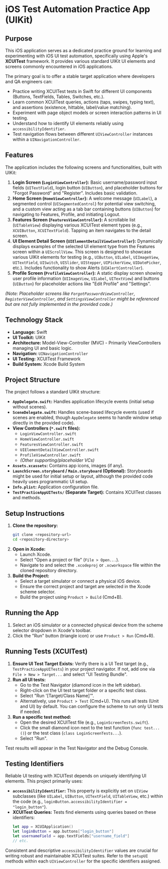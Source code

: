 # iOS Test Automation Practice App (UIKit)

## Purpose

This iOS application serves as a dedicated practice ground for learning and experimenting with iOS UI test automation, specifically using Apple's **XCUITest** framework. It provides various standard UIKit UI elements and screens commonly encountered in iOS applications.

The primary goal is to offer a stable target application where developers and QA engineers can:

* Practice writing XCUITest tests in Swift for different UI components (Buttons, TextFields, Tables, Switches, etc.).
* Learn common XCUITest queries, actions (taps, swipes, typing text), and assertions (existence, hittable, label/value matching).
* Experiment with page object models or screen interaction patterns in UI testing.
* Understand how to identify UI elements reliably using `accessibilityIdentifier`.
* Test navigation flows between different `UIViewController` instances within a `UINavigationController`.

## Features

The application includes the following screens and functionalities, built with UIKit:

1.  **Login Screen (`LoginViewController`):** Basic username/password input fields (`UITextField`), login button (`UIButton`), and placeholder buttons for "Forgot Password" and "Register". Includes basic validation.
2.  **Home Screen (`HomeViewController`):** A welcome message (`UILabel`), a segmented control (`UISegmentedControl`) for potential view switching, and a custom view acting as a tab bar containing buttons (`UIButton`) for navigating to Features, Profile, and initiating Logout.
3.  **Features Screen (`FeaturesViewController`):** A scrollable list (`UITableView`) displaying various XCUITest element types (e.g., `XCUIButton`, `XCUITextField`). Tapping an item navigates to the detail screen.
4.  **UI Element Detail Screen (`UIElementDetailViewController`):** Dynamically displays examples of the selected UI element type from the Features screen within a `UIScrollView`. This screen is designed to showcase various UIKit elements for testing (e.g., `UIButton`, `UILabel`, `UIImageView`, `UITextField`, `UISwitch`, `UISlider`, `UIStepper`, `UIPickerView`, `UIDatePicker`, etc.). Includes functionality to show Alerts (`UIAlertController`).
5.  **Profile Screen (`ProfileViewController`):** A static display screen showing user profile information (`UIImageView`, `UILabel`, `UITextView`) and buttons (`UIButton`) for placeholder actions like "Edit Profile" and "Settings".

*(Note: Placeholder screens like `ForgotPasswordViewController`, `RegisterViewController`, and `SettingsViewController` might be referenced but are not fully implemented in the provided code.)*

## Technology Stack

* **Language:** Swift
* **UI Toolkit:** UIKit
* **Architecture:** Model-View-Controller (MVC) - Primarily ViewControllers managing UI and basic logic.
* **Navigation:** `UINavigationController`
* **UI Testing:** XCUITest Framework
* **Build System:** Xcode Build System

## Project Structure

The project follows a standard UIKit structure:

* **`AppDelegate.swift`:** Handles application lifecycle events (initial setup without scenes).
* **`SceneDelegate.swift`:** Handles scene-based lifecycle events (used if scenes are enabled, though `AppDelegate` seems to handle window setup directly in the provided code).
* **View Controllers (`*.swift` files):**
    * `LoginViewController.swift`
    * `HomeViewController.swift`
    * `FeaturesViewController.swift`
    * `UIElementDetailViewController.swift`
    * `ProfileViewController.swift`
    * *(Other supporting/placeholder VCs)*
* **`Assets.xcassets`:** Contains app icons, images (if any).
* **`LaunchScreen.storyboard` / `Main.storyboard` (Optional):** Storyboards might be used for initial setup or layout, although the provided code heavily uses programmatic UI setup.
* **`Info.plist`:** Application configuration file.
* **`TestPracticeAppUITests/` (Separate Target):** Contains XCUITest classes and methods.

## Setup Instructions

1.  **Clone the repository:**
    ```bash
    git clone <repository-url>
    cd <repository-directory>
    ```
2.  **Open in Xcode:**
    * Launch Xcode.
    * Select "Open a project or file" (`File > Open...`).
    * Navigate to and select the `.xcodeproj` or `.xcworkspace` file within the cloned repository directory.
3.  **Build the Project:**
    * Select a target simulator or connect a physical iOS device.
    * Ensure the correct project and target are selected in the Xcode scheme selector.
    * Build the project using `Product > Build` (Cmd+B).

## Running the App

1.  Select an iOS simulator or a connected physical device from the scheme selector dropdown in Xcode's toolbar.
2.  Click the "Run" button (triangle icon) or use `Product > Run` (Cmd+R).

## Running Tests (XCUITest)

1.  **Ensure UI Test Target Exists:** Verify there is a UI Test target (e.g., `TestPracticeAppUITests`) in your project navigator. If not, add one via `File > New > Target...` and select "UI Testing Bundle".
2.  **Run all UI tests:**
    * Go to the Test Navigator (diamond icon in the left sidebar).
    * Right-click on the UI test target folder or a specific test class.
    * Select "Run '[Target/Class Name]'".
    * Alternatively, use `Product > Test` (Cmd+U). This runs all tests (Unit and UI) by default. You can configure the scheme to run only UI tests if needed.
3.  **Run a specific test method:**
    * Open the desired XCUITest file (e.g., `LoginScreenTests.swift`).
    * Click the small diamond icon next to the test function (`func test...()`) or the test class (`class LoginScreenTests...`).
    * Select "Run".

Test results will appear in the Test Navigator and the Debug Console.

## Testing Identifiers

Reliable UI testing with XCUITest depends on uniquely identifying UI elements. This project primarily uses:

* **`accessibilityIdentifier`:** This property is explicitly set on `UIView` subclasses (like `UILabel`, `UIButton`, `UITextField`, `UITableView`, etc.) within the code (e.g., `loginButton.accessibilityIdentifier = "login_button"`).
* **XCUITest Queries:** Tests find elements using queries based on these identifiers:
    ```swift
    let app = XCUIApplication()
    let loginButton = app.buttons["login_button"]
    let usernameField = app.textFields["username_field"]
    // etc.
    ```

Consistent and descriptive `accessibilityIdentifier` values are crucial for writing robust and maintainable XCUITest suites. Refer to the `setupUI` methods within each `UIViewController` for the specific identifiers assigned.
